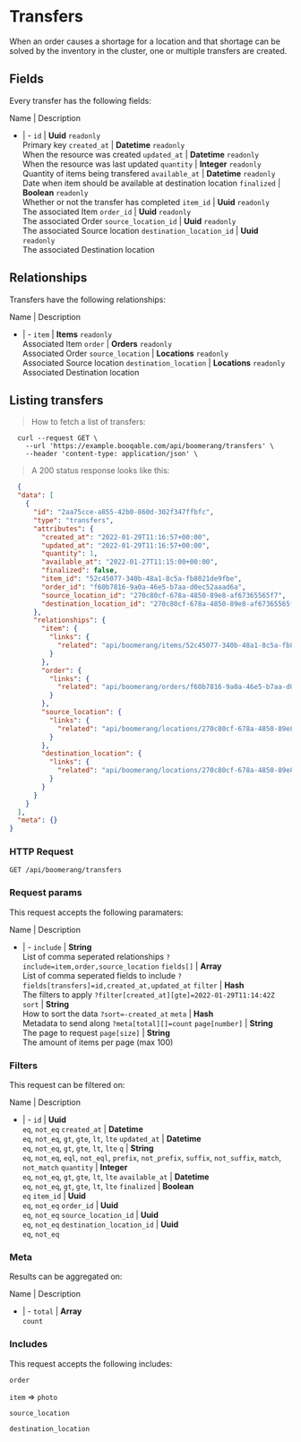 # Transfers

When an order causes a shortage for a location and that shortage can be solved by the inventory in the cluster, one or multiple transfers are created.

## Fields
Every transfer has the following fields:

Name | Description
- | -
`id` | **Uuid** `readonly`<br>Primary key
`created_at` | **Datetime** `readonly`<br>When the resource was created
`updated_at` | **Datetime** `readonly`<br>When the resource was last updated
`quantity` | **Integer** `readonly`<br>Quantity of items being transfered
`available_at` | **Datetime** `readonly`<br>Date when item should be available at destination location
`finalized` | **Boolean** `readonly`<br>Whether or not the transfer has completed
`item_id` | **Uuid** `readonly`<br>The associated Item
`order_id` | **Uuid** `readonly`<br>The associated Order
`source_location_id` | **Uuid** `readonly`<br>The associated Source location
`destination_location_id` | **Uuid** `readonly`<br>The associated Destination location


## Relationships
Transfers have the following relationships:

Name | Description
- | -
`item` | **Items** `readonly`<br>Associated Item
`order` | **Orders** `readonly`<br>Associated Order
`source_location` | **Locations** `readonly`<br>Associated Source location
`destination_location` | **Locations** `readonly`<br>Associated Destination location


## Listing transfers



> How to fetch a list of transfers:

```shell
  curl --request GET \
    --url 'https://example.booqable.com/api/boomerang/transfers' \
    --header 'content-type: application/json' \
```

> A 200 status response looks like this:

```json
  {
  "data": [
    {
      "id": "2aa75cce-a855-42b0-860d-302f347ffbfc",
      "type": "transfers",
      "attributes": {
        "created_at": "2022-01-29T11:16:57+00:00",
        "updated_at": "2022-01-29T11:16:57+00:00",
        "quantity": 1,
        "available_at": "2022-01-27T11:15:00+00:00",
        "finalized": false,
        "item_id": "52c45077-340b-48a1-8c5a-fb8021de9fbe",
        "order_id": "f60b7816-9a0a-46e5-b7aa-d0ec52aaad6a",
        "source_location_id": "270c80cf-678a-4850-89e8-af67365565f7",
        "destination_location_id": "270c80cf-678a-4850-89e8-af67365565f7"
      },
      "relationships": {
        "item": {
          "links": {
            "related": "api/boomerang/items/52c45077-340b-48a1-8c5a-fb8021de9fbe"
          }
        },
        "order": {
          "links": {
            "related": "api/boomerang/orders/f60b7816-9a0a-46e5-b7aa-d0ec52aaad6a"
          }
        },
        "source_location": {
          "links": {
            "related": "api/boomerang/locations/270c80cf-678a-4850-89e8-af67365565f7"
          }
        },
        "destination_location": {
          "links": {
            "related": "api/boomerang/locations/270c80cf-678a-4850-89e8-af67365565f7"
          }
        }
      }
    }
  ],
  "meta": {}
}
```

### HTTP Request

`GET /api/boomerang/transfers`

### Request params

This request accepts the following paramaters:

Name | Description
- | -
`include` | **String**<br>List of comma seperated relationships `?include=item,order,source_location`
`fields[]` | **Array**<br>List of comma seperated fields to include `?fields[transfers]=id,created_at,updated_at`
`filter` | **Hash**<br>The filters to apply `?filter[created_at][gte]=2022-01-29T11:14:42Z`
`sort` | **String**<br>How to sort the data `?sort=-created_at`
`meta` | **Hash**<br>Metadata to send along `?meta[total][]=count`
`page[number]` | **String**<br>The page to request
`page[size]` | **String**<br>The amount of items per page (max 100)


### Filters

This request can be filtered on:

Name | Description
- | -
`id` | **Uuid**<br>`eq`, `not_eq`
`created_at` | **Datetime**<br>`eq`, `not_eq`, `gt`, `gte`, `lt`, `lte`
`updated_at` | **Datetime**<br>`eq`, `not_eq`, `gt`, `gte`, `lt`, `lte`
`q` | **String**<br>`eq`, `not_eq`, `eql`, `not_eql`, `prefix`, `not_prefix`, `suffix`, `not_suffix`, `match`, `not_match`
`quantity` | **Integer**<br>`eq`, `not_eq`, `gt`, `gte`, `lt`, `lte`
`available_at` | **Datetime**<br>`eq`, `not_eq`, `gt`, `gte`, `lt`, `lte`
`finalized` | **Boolean**<br>`eq`
`item_id` | **Uuid**<br>`eq`, `not_eq`
`order_id` | **Uuid**<br>`eq`, `not_eq`
`source_location_id` | **Uuid**<br>`eq`, `not_eq`
`destination_location_id` | **Uuid**<br>`eq`, `not_eq`


### Meta

Results can be aggregated on:

Name | Description
- | -
`total` | **Array**<br>`count`


### Includes

This request accepts the following includes:

`order`


`item` => 
`photo`




`source_location`


`destination_location`





